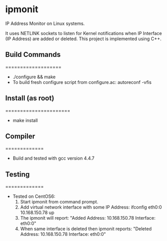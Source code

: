# ipmonit
IP Address Monitor on Linux systems.

It uses NETLINK sockets to listen for Kernel notifications when IP Interface (IP Address) are added or deleted. This project is implemented using C++.

## Build Commands
===================
* ./configure && make 
* To build fresh configure script from configure.ac: autoreconf -vfis

## Install (as root)
======================
* make install

## Compiler
=============
* Build and tested with gcc version 4.4.7

## Testing
=============
* Tested on CentOS6:
   1. Start ipmonit from command prompt.
   2. Add virtual network interface with some IP Address:  ifconfig eth0:0 10.168.150.78 up
   3. The ipmonit will report: "Added Address: 10.168.150.78 Interface: eth0:0"
   4. When same interface is deleted then ipmonit reports: "Deleted Address: 10.168.150.78 Interface: eth0:0"


